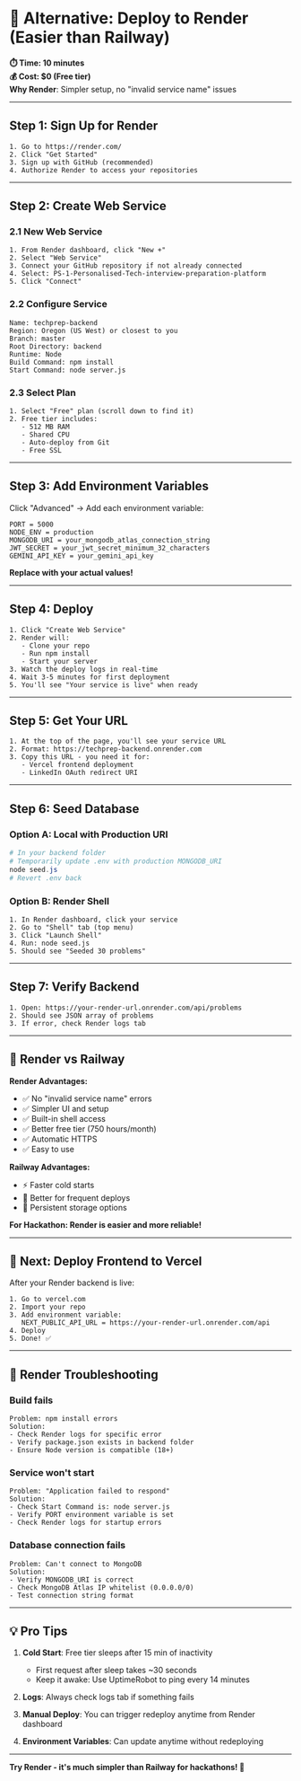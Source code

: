 # 🚀 Alternative: Deploy to Render (Easier than Railway)

**⏱️ Time: 10 minutes**  
**💰 Cost: $0 (Free tier)**  
**Why Render**: Simpler setup, no "invalid service name" issues

---

## Step 1: Sign Up for Render

```
1. Go to https://render.com/
2. Click "Get Started"
3. Sign up with GitHub (recommended)
4. Authorize Render to access your repositories
```

---

## Step 2: Create Web Service

### 2.1 New Web Service
```
1. From Render dashboard, click "New +"
2. Select "Web Service"
3. Connect your GitHub repository if not already connected
4. Select: PS-1-Personalised-Tech-interview-preparation-platform
5. Click "Connect"
```

### 2.2 Configure Service
```
Name: techprep-backend
Region: Oregon (US West) or closest to you
Branch: master
Root Directory: backend
Runtime: Node
Build Command: npm install
Start Command: node server.js
```

### 2.3 Select Plan
```
1. Select "Free" plan (scroll down to find it)
2. Free tier includes:
   - 512 MB RAM
   - Shared CPU
   - Auto-deploy from Git
   - Free SSL
```

---

## Step 3: Add Environment Variables

Click "Advanced" → Add each environment variable:

```
PORT = 5000
NODE_ENV = production
MONGODB_URI = your_mongodb_atlas_connection_string
JWT_SECRET = your_jwt_secret_minimum_32_characters
GEMINI_API_KEY = your_gemini_api_key
```

**Replace with your actual values!**

---

## Step 4: Deploy

```
1. Click "Create Web Service"
2. Render will:
   - Clone your repo
   - Run npm install
   - Start your server
3. Watch the deploy logs in real-time
4. Wait 3-5 minutes for first deployment
5. You'll see "Your service is live" when ready
```

---

## Step 5: Get Your URL

```
1. At the top of the page, you'll see your service URL
2. Format: https://techprep-backend.onrender.com
3. Copy this URL - you need it for:
   - Vercel frontend deployment
   - LinkedIn OAuth redirect URI
```

---

## Step 6: Seed Database

### Option A: Local with Production URI
```powershell
# In your backend folder
# Temporarily update .env with production MONGODB_URI
node seed.js
# Revert .env back
```

### Option B: Render Shell
```
1. In Render dashboard, click your service
2. Go to "Shell" tab (top menu)
3. Click "Launch Shell"
4. Run: node seed.js
5. Should see "Seeded 30 problems"
```

---

## Step 7: Verify Backend

```
1. Open: https://your-render-url.onrender.com/api/problems
2. Should see JSON array of problems
3. If error, check Render logs tab
```

---

## 🎯 Render vs Railway

**Render Advantages:**
- ✅ No "invalid service name" errors
- ✅ Simpler UI and setup
- ✅ Built-in shell access
- ✅ Better free tier (750 hours/month)
- ✅ Automatic HTTPS
- ✅ Easy to use

**Railway Advantages:**
- ⚡ Faster cold starts
- 🔄 Better for frequent deploys
- 💾 Persistent storage options

**For Hackathon: Render is easier and more reliable!**

---

## 📝 Next: Deploy Frontend to Vercel

After your Render backend is live:

```
1. Go to vercel.com
2. Import your repo
3. Add environment variable:
   NEXT_PUBLIC_API_URL = https://your-render-url.onrender.com/api
4. Deploy
5. Done! ✅
```

---

## 🐛 Render Troubleshooting

### Build fails
```
Problem: npm install errors
Solution:
- Check Render logs for specific error
- Verify package.json exists in backend folder
- Ensure Node version is compatible (18+)
```

### Service won't start
```
Problem: "Application failed to respond"
Solution:
- Check Start Command is: node server.js
- Verify PORT environment variable is set
- Check Render logs for startup errors
```

### Database connection fails
```
Problem: Can't connect to MongoDB
Solution:
- Verify MONGODB_URI is correct
- Check MongoDB Atlas IP whitelist (0.0.0.0/0)
- Test connection string format
```

---

## 💡 Pro Tips

1. **Cold Start**: Free tier sleeps after 15 min of inactivity
   - First request after sleep takes ~30 seconds
   - Keep it awake: Use UptimeRobot to ping every 14 minutes

2. **Logs**: Always check logs tab if something fails

3. **Manual Deploy**: You can trigger redeploy anytime from Render dashboard

4. **Environment Variables**: Can update anytime without redeploying

---

**Try Render - it's much simpler than Railway for hackathons! 🚀**
